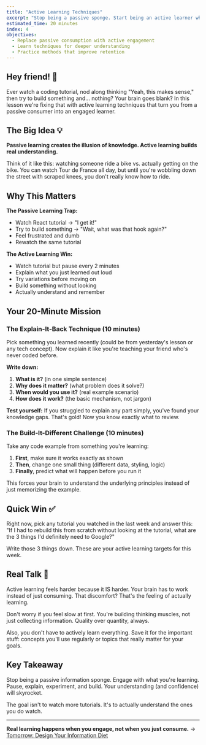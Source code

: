 ```yaml
---
title: "Active Learning Techniques"
excerpt: "Stop being a passive sponge. Start being an active learner who actually gets it."
estimated_time: 20 minutes
index: 4
objectives:
  - Replace passive consumption with active engagement
  - Learn techniques for deeper understanding
  - Practice methods that improve retention
---
```


## Hey friend! 👋

Ever watch a coding tutorial, nod along thinking "Yeah, this makes sense," then try to build something and... nothing? Your brain goes blank? In this lesson we're fixing that with active learning techniques that turn you from a passive consumer into an engaged learner.

## The Big Idea 💡

**Passive learning creates the illusion of knowledge. Active learning builds real understanding.**

Think of it like this: watching someone ride a bike vs. actually getting on the bike. You can watch Tour de France all day, but until you're wobbling down the street with scraped knees, you don't really know how to ride.

## Why This Matters

**The Passive Learning Trap:**

- Watch React tutorial → "I get it!"
- Try to build something → "Wait, what was that hook again?"
- Feel frustrated and dumb
- Rewatch the same tutorial

**The Active Learning Win:**

- Watch tutorial but pause every 2 minutes
- Explain what you just learned out loud
- Try variations before moving on
- Build something without looking
- Actually understand and remember

## Your 20-Minute Mission

### The Explain-It-Back Technique (10 minutes)

Pick something you learned recently (could be from yesterday's lesson or any tech concept). Now explain it like you're teaching your friend who's never coded before.

**Write down:**

1. **What is it?** (in one simple sentence)
2. **Why does it matter?** (what problem does it solve?)
3. **When would you use it?** (real example scenario)
4. **How does it work?** (the basic mechanism, not jargon)

**Test yourself:** If you struggled to explain any part simply, you've found your knowledge gaps. That's gold! Now you know exactly what to review.

### The Build-It-Different Challenge (10 minutes)

Take any code example from something you're learning:

1. **First**, make sure it works exactly as shown
2. **Then**, change one small thing (different data, styling, logic)
3. **Finally**, predict what will happen before you run it

This forces your brain to understand the underlying principles instead of just memorizing the example.

## Quick Win ✅

Right now, pick any tutorial you watched in the last week and answer this:
"If I had to rebuild this from scratch without looking at the tutorial, what are the 3 things I'd definitely need to Google?"

Write those 3 things down. These are your active learning targets for this week.

## Real Talk 💬

Active learning feels harder because it IS harder. Your brain has to work instead of just consuming. That discomfort? That's the feeling of actually learning.

Don't worry if you feel slow at first. You're building thinking muscles, not just collecting information. Quality over quantity, always.

Also, you don't have to actively learn everything. Save it for the important stuff: concepts you'll use regularly or topics that really matter for your goals.

## Key Takeaway

Stop being a passive information sponge. Engage with what you're learning. Pause, explain, experiment, and build. Your understanding (and confidence) will skyrocket.

The goal isn't to watch more tutorials. It's to actually understand the ones you do watch.

---

**Real learning happens when you engage, not when you just consume.** → [Tomorrow: Design Your Information Diet](./05-information-diet)
